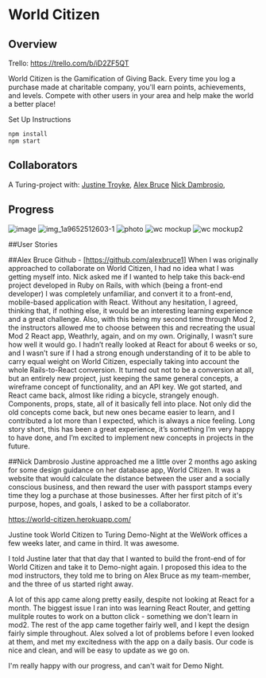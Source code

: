 # World Citizen
## Overview

Trello: https://trello.com/b/iD2ZF5QT

World Citizen is the Gamification of Giving Back. Every time you log a purchase made at charitable company, you'll earn points, achievements, and levels. Compete with other users in your area and help make the world a better place!

Set Up Instructions 
```
npm install
npm start
```

## Collaborators
A Turing-project with:
[Justine Troyke](https://github.com/justinetroyke), 
[Alex Bruce](https://github.com/alexbruce1)
[Nick Dambrosio](https://github.com/30ozSteak),

## Progress

![image](https://user-images.githubusercontent.com/34214595/45470330-9ef10c00-b6ea-11e8-9e24-2f76fad0703e.png)
![img_1a9652512603-1](https://user-images.githubusercontent.com/34214595/45470279-6b15e680-b6ea-11e8-9b20-a3382b179bb7.jpeg)
![photo](https://user-images.githubusercontent.com/34214595/45470394-de1f5d00-b6ea-11e8-9484-9271f2907a54.jpg)
![wc mockup](https://user-images.githubusercontent.com/34214595/45470057-58e77880-b6e9-11e8-9499-e26652aa2570.png)
![wc mockup2](https://user-images.githubusercontent.com/34214595/45470060-5a18a580-b6e9-11e8-8f9f-c788f6f95451.png)

##User Stories

##Alex Bruce
Github - [https://github.com/alexbruce1]
When I was originally approached to collaborate on World Citizen, I had no idea what I was getting myself into. Nick asked me if I wanted to help take this back-end project developed in Ruby on Rails, with which (being a front-end developer) I was completely unfamiliar, and convert it to a front-end, mobile-based application with React. Without any hesitation, I agreed, thinking that, if nothing else, it would be an interesting learning experience and a great challenge. Also, with this being my second time through Mod 2, the instructors allowed me to choose between this and recreating the usual Mod 2 React app, Weathrly, again, and on my own.
Originally, I wasn’t sure how well it would go. I hadn’t really looked at React for about 6 weeks or so, and I wasn’t sure if I had a strong enough understanding of it to be able to carry equal weight on World Citizen, especially taking into account the whole Rails-to-React conversion. It turned out not to be a conversion at all, but an entirely new project, just keeping the same general concepts, a wireframe concept of functionality, and an API key. We got started, and React came back, almost like riding a bicycle, strangely enough. Components, props, state, all of it basically fell into place. Not only did the old concepts come back, but new ones became easier to learn, and I contributed a lot more than I expected, which is always a nice feeling.
Long story short, this has been a great experience, it’s something I’m very happy to have done, and I’m excited to implement new concepts in projects in the future.

##Nick Dambrosio
Justine approached me a little over 2 months ago asking for some design guidance on her database app, World Citizen. It was a website that would calculate the distance between the user and a socially conscious business, and then reward the user with passport stamps every time they log a purchase at those businesses. After her first pitch of it's purpose, hopes, and goals, I asked to be a collaborator.

https://world-citizen.herokuapp.com/

Justine took World Citizen to Turing Demo-Night at the WeWork offices a few weeks later, and came in third. It was awesome.

I told Justine later that that day that I wanted to build the front-end of for World Citizen and take it to Demo-night again. I proposed this idea to the mod instructors, they told me to bring on Alex Bruce as my team-member, and the three of us started right away.

A lot of this app came along pretty easily, despite not looking at React for a month. The biggest issue I ran into was learning React Router, and getting mulitple routes to work on a button click - something we don't learn in mod2. The rest of the app came together fairly well, and I kept the design fairly simple throughout. Alex solved a lot of problems before I even looked at them, and met my excitedness with the app on a daily basis. Our code is nice and clean, and will be easy to update as we go on.

I'm really happy with our progress, and can't wait for Demo Night. 
